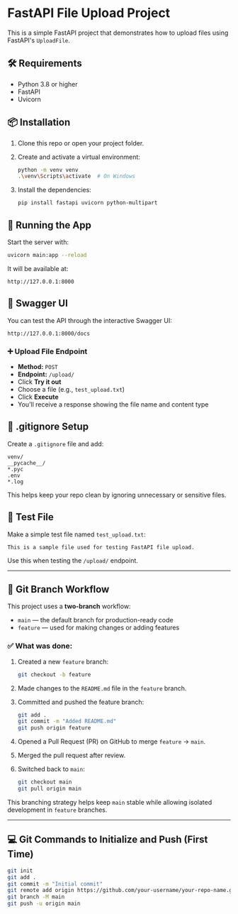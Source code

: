 # FastAPI File Upload Project

This is a simple FastAPI project that demonstrates how to upload files using FastAPI's `UploadFile`.

## 🛠 Requirements

- Python 3.8 or higher  
- FastAPI  
- Uvicorn  

## 📦 Installation

1. Clone this repo or open your project folder.  
2. Create and activate a virtual environment:

    ```bash
    python -m venv venv
    .\venv\Scripts\activate  # On Windows
    ```

3. Install the dependencies:

    ```bash
    pip install fastapi uvicorn python-multipart
    ```

## 🚀 Running the App

Start the server with:

```bash
uvicorn main:app --reload
```

It will be available at:

```
http://127.0.0.1:8000
```

## 📄 Swagger UI

You can test the API through the interactive Swagger UI:

```
http://127.0.0.1:8000/docs
```

### ➕ Upload File Endpoint

- **Method:** `POST`  
- **Endpoint:** `/upload/`  
- Click **Try it out**  
- Choose a file (e.g., `test_upload.txt`)  
- Click **Execute**  
- You’ll receive a response showing the file name and content type  

## 📁 .gitignore Setup

Create a `.gitignore` file and add:

```
venv/
__pycache__/
*.pyc
.env
*.log
```

This helps keep your repo clean by ignoring unnecessary or sensitive files.

## 🧪 Test File

Make a simple test file named `test_upload.txt`:

```
This is a sample file used for testing FastAPI file upload.
```

Use this when testing the `/upload/` endpoint.

---

## 🔀 Git Branch Workflow

This project uses a **two-branch** workflow:  
- `main` — the default branch for production-ready code  
- `feature` — used for making changes or adding features

### ✅ What was done:

1. Created a new `feature` branch:
    ```bash
    git checkout -b feature
    ```

2. Made changes to the `README.md` file in the `feature` branch.

3. Committed and pushed the feature branch:
    ```bash
    git add .
    git commit -m "Added README.md"
    git push origin feature
    ```

4. Opened a Pull Request (PR) on GitHub to merge `feature` → `main`.

5. Merged the pull request after review.

6. Switched back to `main`:
    ```bash
    git checkout main
    git pull origin main
    ```

This branching strategy helps keep `main` stable while allowing isolated development in `feature` branches.

---

## 💻 Git Commands to Initialize and Push (First Time)

```bash
git init
git add .
git commit -m "Initial commit"
git remote add origin https://github.com/your-username/your-repo-name.git
git branch -M main
git push -u origin main
```
